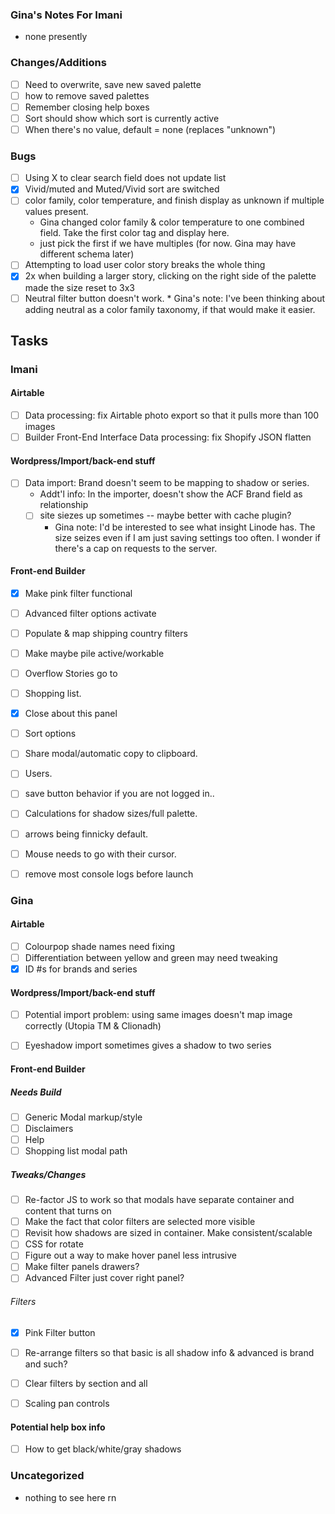 ### Gina's Notes For Imani
- none presently

### Changes/Additions
- [ ] Need to overwrite, save new saved palette
- [ ] how to remove saved palettes
- [ ] Remember closing help boxes
- [ ] Sort should show which sort is currently active
- [ ] When there's no value, default = none (replaces "unknown")

### Bugs
- [ ] Using X to clear search field does not update list
- [x] Vivid/muted and Muted/Vivid sort are switched
- [ ] color family, color temperature, and finish display as unknown if multiple values present.
  * Gina changed color family & color temperature to one combined field. Take the first color tag and display here.  
  * just pick the first if we have multiples (for now. Gina may have different schema later)
- [ ] Attempting to load user color story breaks the whole thing
- [X] 2x when building a larger story, clicking on the right side of the palette made the size reset to 3x3
- [ ] Neutral filter button doesn't work. 
      * Gina's note: I've been thinking about adding neutral as a color family taxonomy, if that would make it easier. 

## Tasks
### Imani

#### Airtable
- [ ] Data processing: fix Airtable photo export so that it pulls more than 100 images
- [ ] Builder Front-End Interface Data processing: fix Shopify JSON flatten

#### Wordpress/Import/back-end stuff
- [ ] Data import: Brand doesn't seem to be mapping to shadow or series.
  * Addt'l info: In the importer, doesn't show the ACF Brand field as relationship
  - [ ] site siezes up sometimes -- maybe better with cache plugin?
      * Gina note: I'd be interested to see what insight Linode has. The size seizes even if I am just saving settings too often. I wonder if there's a cap on requests to the server.

#### Front-end Builder
- [x] Make pink filter functional
- [ ] Advanced filter options activate
- [ ] Populate & map shipping country filters
- [ ] Make maybe pile active/workable
- [ ] Overflow Stories go to
- [ ] Shopping list.
- [x] Close about this panel
- [ ] Sort options
- [ ] Share modal/automatic copy to clipboard.
- [ ] Users.
- [ ] save button behavior if you are not logged in..
- [ ] Calculations for shadow sizes/full palette.
- [ ] arrows being finnicky default.
- [ ] Mouse needs to go with their cursor.

- [ ] remove most console logs before launch


### Gina

#### Airtable
- [ ] Colourpop shade names need fixing
- [ ] Differentiation between yellow and green may need tweaking
- [x] ID #s for brands and series

#### Wordpress/Import/back-end stuff
- [ ] Potential import problem: using same images doesn't map image correctly (Utopia TM & Clionadh)
- [ ] Eyeshadow import sometimes gives a shadow to two series


#### Front-end Builder
##### Needs Build
- [ ] Generic Modal markup/style
- [ ] Disclaimers
- [ ] Help
- [ ] Shopping list modal path
##### Tweaks/Changes
- [ ] Re-factor JS to work so that modals have separate container and content that turns on
- [ ] Make the fact that color filters are selected more visible
- [ ] Revisit how shadows are sized in container. Make consistent/scalable
- [ ] CSS for rotate
- [ ] Figure out a way to make hover panel less intrusive
- [ ] Make filter panels drawers?
- [ ] Advanced Filter just cover right panel?
###### Filters
- [x] Pink Filter button
- [ ] Re-arrange filters so that basic is all shadow info & advanced is brand and such?
- [ ] Clear filters by section and all
- [ ] Scaling pan controls


#### Potential help box info
- [ ] How to get black/white/gray shadows

### Uncategorized
- nothing to see here rn
